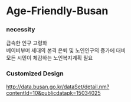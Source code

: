 # Age-Friendly-Busan

### necessity
급속한 인구 고령화\
베이비부머 세대의 본격 은퇴 및 노인인구의 증가에 대비\
모든 시민이 체감하는 노인복지계획 필요

### Customized Design
http://data.busan.go.kr/dataSet/detail.nm?contentId=10&publicdatapk=15034025
